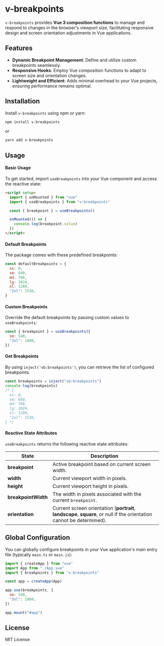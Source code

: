 # v-breakpoints

`v-breakpoints` provides **Vue 3 composition functions** to manage and respond to changes in the browser's viewport size, facilitating responsive design and screen orientation adjustments in Vue applications.

## Features

- **Dynamic Breakpoint Management**: Define and utilize custom breakpoints seamlessly.
- **Responsive Hooks**: Employ Vue composition functions to adapt to screen size and orientation changes.
- **Lightweight and Efficient**: Adds minimal overhead to your Vue projects, ensuring performance remains optimal.

## Installation

Install `v-breakpoints` using npm or yarn:

```bash
npm install v-breakpoints
```

or

```bash
yarn add v-breakpoints
```

## Usage

#### Basic Usage

To get started, import `useBreakpoints` into your Vue component and access the reactive state:

```html
<script setup>
  import { onMounted } from "vue"
  import { useBreakpoints } from "v-breakpoints"

  const { breakpoint } = useBreakpoints()

  onMounted(() => {
    console.log(breakpoint.value)
  })
</script>
```

#### Default Breakpoints

The package comes with these predefined breakpoints:

```js
const defaultBreakpoints = {
  xs: 0,
  sm: 640,
  md: 768,
  lg: 1024,
  xl: 1280,
  "2xl": 1536,
}
```

#### Custom Breakpoints

Override the default breakpoints by passing custom values to `useBreakpoints`:

```js
const { breakpoint } = useBreakpoints({
  sm: 540,
  "3xl": 1800,
})
```

#### Get Breakpoints

By using `inject('vb:breakpoints')`, you can retrieve the list of configured breakpoints.

```js
const breakpoints = inject("vb:breakpoints")
console.log(breakpoints)
/* {
  xs: 0,
  sm: 640,
  md: 768,
  lg: 1024,
  xl: 1280,
  "2xl": 1536,
} */
```

#### Reactive State Attributes

`useBreakpoints` returns the following reactive state attributes:

| State               | Description                                                                                                            |
| ------------------- | ---------------------------------------------------------------------------------------------------------------------- |
| **breakpoint**      | Active breakpoint based on current screen width.                                                                       |
| **width**           | Current viewport width in pixels.                                                                                      |
| **height**          | Current viewport height in pixels.                                                                                     |
| **breakpointWidth** | The width in pixels associated with the current `breakpoint`.                                                          |
| **orientation**     | Current screen orientation (**portrait**, **landscape**, **square**, or null if the orientation cannot be determined). |

## Global Configuration

You can globally configure breakpoints in your Vue application's main entry file (typically `main.ts` or `main.js`):

```js
import { createApp } from "vue"
import App from "./App.vue"
import { breakpoints } from "v-breakpoints"

const app = createApp(App)

app.use(breakpoints, {
  sm: 540,
  "3xl": 1800,
})

app.mount("#app")
```

## License

MIT License
